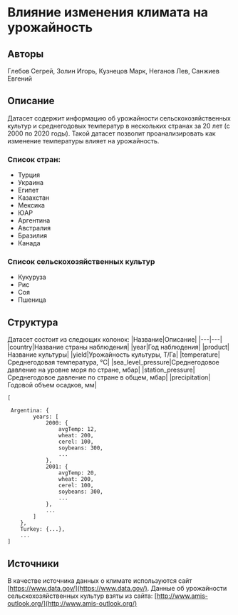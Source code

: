 # Влияние изменения климата на урожайность

## Авторы
Глебов Сегрей, Золин Игорь, Кузнецов Марк, Неганов Лев, Санжиев Евгений

## Описание

Датасет содержит информацию об урожайности сельскохозяйственных культур и среднегодовых температур в нескольких странах за 20 лет (с 2000 по 2020 годы). Такой датасет позволит проанализировать как изменение температуры влияет на урожайность.

### Список стран:
- Турция
- Украина
- Египет
- Казахстан 
- Мексика 
- ЮАР
- Аргентина
- Австралия
- Бразилия
- Канада

### Список сельскохозяйственных культур
- Кукуруза
- Рис
- Соя
- Пшеница

## Структура
Датасет состоит из следющих колонок:
|Название|Описание|
|---|---|
|country|Название страны наблюдения|
|year|Год наблюдения|
|product|Название культуры|
|yield|Урожайность культуры, Т/Га|
|temperature|Среднегодовая температура, °C|
|sea_level_pressure|Среднегодовое давление на уровне моря по стране, мбар|
|station_pressure|Среднегодовое давление по стране в общем, мбар|
|precipitation|Годовой объем осадков, мм|

```
[

 Argentina: {
        years: [
            2000: {
                avgTemp: 12,
                wheat: 200,
                cerel: 100,
                soybeans: 300,
                ...
            },
            2001: {
                avgTemp: 20,
                wheat: 200,
                cerel: 100,
                soybeans: 300,
                ...
            },
            ...
        ]
    },
    Turkey: {...},
    ...
]
```

## Источники
В качестве источника данных о климате используются сайт [https://www.data.gov/](https://www.data.gov/). Данные об урожайности сельскохозяйственных культур взяты из сайта: [http://www.amis-outlook.org/](http://www.amis-outlook.org/)


